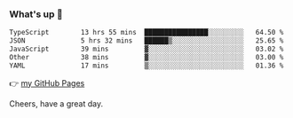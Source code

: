 ### What's up 👋

<!--START_SECTION:waka-->

```txt
TypeScript        13 hrs 55 mins  ████████████████░░░░░░░░░   64.50 %
JSON              5 hrs 32 mins   ██████▒░░░░░░░░░░░░░░░░░░   25.65 %
JavaScript        39 mins         ▓░░░░░░░░░░░░░░░░░░░░░░░░   03.02 %
Other             38 mins         ▓░░░░░░░░░░░░░░░░░░░░░░░░   03.00 %
YAML              17 mins         ▒░░░░░░░░░░░░░░░░░░░░░░░░   01.36 %
```

<!--END_SECTION:waka-->

👉 [my GitHub Pages](https://ykzhukian.github.io)

Cheers, have a great day.

